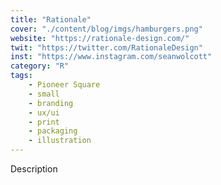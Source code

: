```yaml
---
title: "Rationale"
cover: "./content/blog/imgs/hamburgers.png"
website: "https://rationale-design.com/"
twit: "https://twitter.com/RationaleDesign"
inst: "https://www.instagram.com/seanwolcott"
category: "R"
tags:
    - Pioneer Square
    - small
    - branding
    - ux/ui
    - print
    - packaging
    - illustration
---
```


Description
